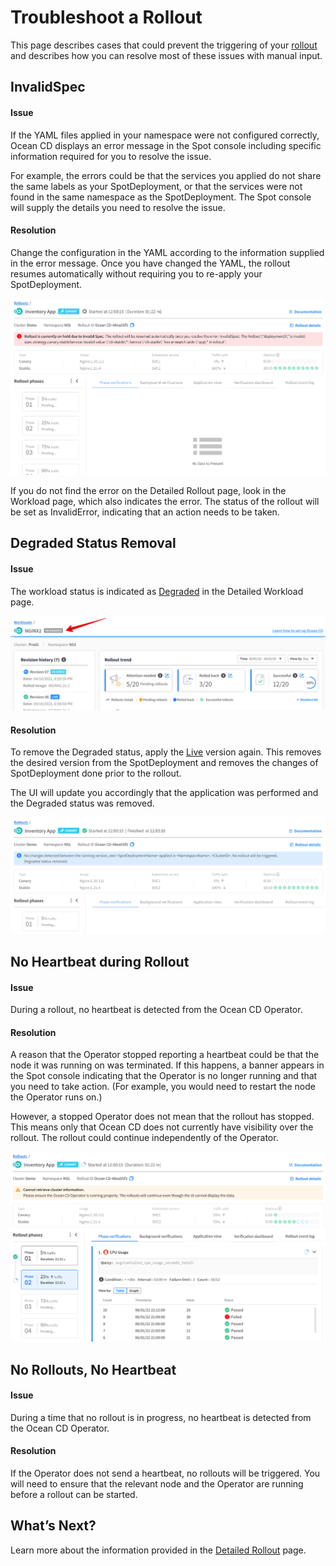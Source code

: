 # Troubleshoot a Rollout

This page describes cases that could prevent the triggering of your [rollout](ocean-cd/tutorials/view-rollouts/) and describes how you can resolve most of these issues with manual input.

## InvalidSpec

#### Issue

If the YAML files applied in your namespace were not configured correctly, Ocean CD displays an error message in the Spot console including specific information required for you to resolve the issue.

For example, the errors could be that the services you applied do not share the same labels as your SpotDeployment, or that the services were not found in the same namespace as the SpotDeployment. The Spot console will supply the details you need to resolve the issue.

#### Resolution

Change the configuration in the YAML according to the information supplied in the error message. Once you have changed the YAML, the rollout resumes automatically without requiring you to re-apply your SpotDeployment.

<img src="/ocean-cd/_media/troubleshoot-rollout-001.png" />

If you do not find the error on the Detailed Rollout page, look in the Workload page, which also indicates the error.  The status of the rollout will be set as InvalidError, indicating that an action needs to be taken.

## Degraded Status Removal

#### Issue

The workload status is indicated as [Degraded](ocean-cd/tutorials/view-workloads/details) in the Detailed Workload page.

<img src="/ocean-cd/_media/troubleshoot-rollout-002.png" />

#### Resolution

To remove the Degraded status, apply the [Live](locean-cd/tutorials/view-workloads/details) version again. This removes the desired version from the SpotDeployment and removes the changes of SpotDeployment done prior to the rollout.

The UI will update you accordingly that the application was performed and the Degraded status was removed.

<img src="/ocean-cd/_media/troubleshoot-rollout-003.png" />

## No Heartbeat during Rollout

#### Issue

During a rollout, no heartbeat is detected from the Ocean CD Operator.

#### Resolution

A reason that the Operator stopped reporting a heartbeat could be that the node it was running on was terminated. If this happens, a banner appears in the Spot console indicating that the Operator is no longer running and that you need to take action. (For example, you would need to restart the node the Operator runs on.)

However, a stopped Operator does not mean that the rollout has stopped. This means only that Ocean CD does not currently have visibility over the rollout. The rollout could continue independently of the Operator.

<img src="/ocean-cd/_media/troubleshoot-rollout-004.png" />

## No Rollouts, No Heartbeat

#### Issue

During a time that no rollout is in progress, no heartbeat is detected from the Ocean CD Operator.

#### Resolution

If the Operator does not send a heartbeat, no rollouts will be triggered. You will need to ensure that the relevant node and the Operator are running before a rollout can be started.

## What’s Next?

Learn more about the information provided in the [Detailed Rollout](ocean-cd/tutorials/view-workloads/details) page.
